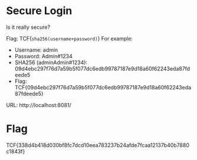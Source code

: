 # Secure Login
Is it really secure?

Flag: TCF{`sha256(username+password)`}
For example:
- Username: admin
- Password: Admin#1234
- SHA256 (adminAdmin#1234): 09d4ebc297f76d7a59b5f077dc6edb99787187e9d18a60f62243eda87fdeede5
- Flag: TCF{09d4ebc297f76d7a59b5f077dc6edb99787187e9d18a60f62243eda87fdeede5}

URL: http://localhost:8081/

# Flag
TCF{338d4b418d030bf8fc7dcd10eea783237b24afde7fcaa12137b40b7880c1843f}